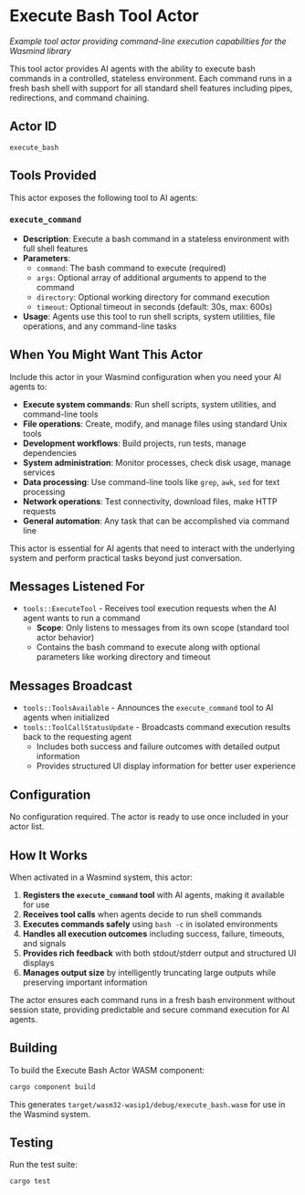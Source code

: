 # Execute Bash Tool Actor

*Example tool actor providing command-line execution capabilities for the Wasmind library*

This tool actor provides AI agents with the ability to execute bash commands in a controlled, stateless environment. Each command runs in a fresh bash shell with support for all standard shell features including pipes, redirections, and command chaining.

## Actor ID
`execute_bash`

## Tools Provided

This actor exposes the following tool to AI agents:

### `execute_command`
- **Description**: Execute a bash command in a stateless environment with full shell features
- **Parameters**:
  - `command`: The bash command to execute (required)
  - `args`: Optional array of additional arguments to append to the command
  - `directory`: Optional working directory for command execution
  - `timeout`: Optional timeout in seconds (default: 30s, max: 600s)
- **Usage**: Agents use this tool to run shell scripts, system utilities, file operations, and any command-line tasks

## When You Might Want This Actor

Include this actor in your Wasmind configuration when you need your AI agents to:

- **Execute system commands**: Run shell scripts, system utilities, and command-line tools
- **File operations**: Create, modify, and manage files using standard Unix tools
- **Development workflows**: Build projects, run tests, manage dependencies
- **System administration**: Monitor processes, check disk usage, manage services  
- **Data processing**: Use command-line tools like `grep`, `awk`, `sed` for text processing
- **Network operations**: Test connectivity, download files, make HTTP requests
- **General automation**: Any task that can be accomplished via command line

This actor is essential for AI agents that need to interact with the underlying system and perform practical tasks beyond just conversation.

## Messages Listened For

- `tools::ExecuteTool` - Receives tool execution requests when the AI agent wants to run a command
  - **Scope**: Only listens to messages from its own scope (standard tool actor behavior)
  - Contains the bash command to execute along with optional parameters like working directory and timeout

## Messages Broadcast

- `tools::ToolsAvailable` - Announces the `execute_command` tool to AI agents when initialized
- `tools::ToolCallStatusUpdate` - Broadcasts command execution results back to the requesting agent
  - Includes both success and failure outcomes with detailed output information
  - Provides structured UI display information for better user experience

## Configuration

No configuration required. The actor is ready to use once included in your actor list.

## How It Works

When activated in a Wasmind system, this actor:

1. **Registers the `execute_command` tool** with AI agents, making it available for use
2. **Receives tool calls** when agents decide to run shell commands
3. **Executes commands safely** using `bash -c` in isolated environments
4. **Handles all execution outcomes** including success, failure, timeouts, and signals
5. **Provides rich feedback** with both stdout/stderr output and structured UI displays
6. **Manages output size** by intelligently truncating large outputs while preserving important information

The actor ensures each command runs in a fresh bash environment without session state, providing predictable and secure command execution for AI agents.

## Building

To build the Execute Bash Actor WASM component:

```bash
cargo component build
```

This generates `target/wasm32-wasip1/debug/execute_bash.wasm` for use in the Wasmind system.

## Testing

Run the test suite:

```bash
cargo test
```